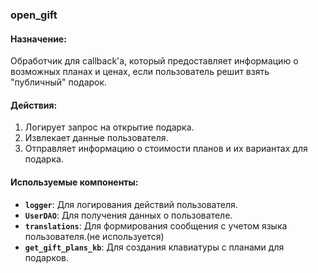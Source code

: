 ### open_gift

#### Назначение:

Обработчик для callback'а, который предоставляет информацию о возможных планах и ценах, если пользователь решит взять "публичный" подарок.

#### Действия:

1. Логирует запрос на открытие подарка.
2. Извлекает данные пользователя.
3. Отправляет информацию о стоимости планов и их вариантах для подарка.

#### Используемые компоненты:

- **`logger`**: Для логирования действий пользователя.
- **`UserDAO`**: Для получения данных о пользователе.
- **`translations`**: Для формирования сообщения с учетом языка пользователя.(не используется)
- **`get_gift_plans_kb`**: Для создания клавиатуры с планами для подарков.